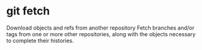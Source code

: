 # git fetch

Download objects and refs from another repository
Fetch branches and/or tags from one or more other repositories, along with the objects necessary to complete their histories.